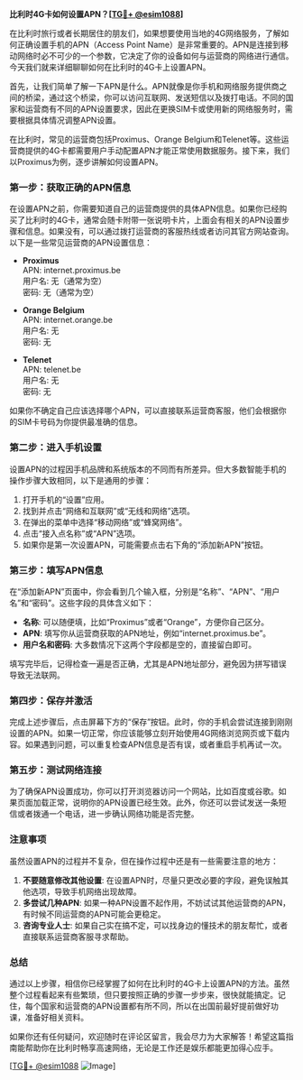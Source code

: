 **比利时4G卡如何设置APN？[[TG💪+ @esim1088](https://t.me/s/esim1088)]**

在比利时旅行或者长期居住的朋友们，如果想要使用当地的4G网络服务，了解如何正确设置手机的APN（Access Point Name）是非常重要的。APN是连接到移动网络时必不可少的一个参数，它决定了你的设备如何与运营商的网络进行通信。今天我们就来详细聊聊如何在比利时的4G卡上设置APN。

首先，让我们简单了解一下APN是什么。APN就像是你手机和网络服务提供商之间的桥梁，通过这个桥梁，你可以访问互联网、发送短信以及拨打电话。不同的国家和运营商有不同的APN设置要求，因此在更换SIM卡或使用新的网络服务时，需要根据具体情况调整APN设置。

在比利时，常见的运营商包括Proximus、Orange Belgium和Telenet等。这些运营商提供的4G卡都需要用户手动配置APN才能正常使用数据服务。接下来，我们以Proximus为例，逐步讲解如何设置APN。

### **第一步：获取正确的APN信息**
在设置APN之前，你需要知道自己的运营商提供的具体APN信息。如果你已经购买了比利时的4G卡，通常会随卡附带一张说明卡片，上面会有相关的APN设置步骤和信息。如果没有，可以通过拨打运营商的客服热线或者访问其官方网站查询。以下是一些常见运营商的APN设置信息：

- **Proximus**  
  APN: internet.proximus.be  
  用户名: 无（通常为空）  
  密码: 无（通常为空）

- **Orange Belgium**  
  APN: internet.orange.be  
  用户名: 无  
  密码: 无

- **Telenet**  
  APN: telenet.be  
  用户名: 无  
  密码: 无

如果你不确定自己应该选择哪个APN，可以直接联系运营商客服，他们会根据你的SIM卡号码为你提供最准确的信息。

### **第二步：进入手机设置**
设置APN的过程因手机品牌和系统版本的不同而有所差异。但大多数智能手机的操作步骤大致相同，以下是通用的步骤：

1. 打开手机的“设置”应用。
2. 找到并点击“网络和互联网”或“无线和网络”选项。
3. 在弹出的菜单中选择“移动网络”或“蜂窝网络”。
4. 点击“接入点名称”或“APN”选项。
5. 如果你是第一次设置APN，可能需要点击右下角的“添加新APN”按钮。

### **第三步：填写APN信息**
在“添加新APN”页面中，你会看到几个输入框，分别是“名称”、“APN”、“用户名”和“密码”。这些字段的具体含义如下：

- **名称**: 可以随便填，比如“Proximus”或者“Orange”，方便你自己区分。
- **APN**: 填写你从运营商获取的APN地址，例如“internet.proximus.be”。
- **用户名和密码**: 大多数情况下这两个字段都是空的，直接留白即可。

填写完毕后，记得检查一遍是否正确，尤其是APN地址部分，避免因为拼写错误导致无法联网。

### **第四步：保存并激活**
完成上述步骤后，点击屏幕下方的“保存”按钮。此时，你的手机会尝试连接到刚刚设置的APN。如果一切正常，你应该能够立刻开始使用4G网络浏览网页或下载内容。如果遇到问题，可以重复检查APN信息是否有误，或者重启手机再试一次。

### **第五步：测试网络连接**
为了确保APN设置成功，你可以打开浏览器访问一个网站，比如百度或谷歌。如果页面加载正常，说明你的APN设置已经生效。此外，你还可以尝试发送一条短信或者拨通一个电话，进一步确认网络功能是否完整。

### **注意事项**
虽然设置APN的过程并不复杂，但在操作过程中还是有一些需要注意的地方：

1. **不要随意修改其他设置**: 在设置APN时，尽量只更改必要的字段，避免误触其他选项，导致手机网络出现故障。
2. **多尝试几种APN**: 如果一种APN设置不起作用，不妨试试其他运营商的APN，有时候不同运营商的APN可能会更稳定。
3. **咨询专业人士**: 如果自己实在搞不定，可以找身边的懂技术的朋友帮忙，或者直接联系运营商客服寻求帮助。

### **总结**
通过以上步骤，相信你已经掌握了如何在比利时的4G卡上设置APN的方法。虽然整个过程看起来有些繁琐，但只要按照正确的步骤一步步来，很快就能搞定。记住，每个国家和运营商的APN设置都有所不同，所以在出国前最好提前做好功课，准备好相关资料。

如果你还有任何疑问，欢迎随时在评论区留言，我会尽力为大家解答！希望这篇指南能帮助你在比利时畅享高速网络，无论是工作还是娱乐都能更加得心应手。

[[TG💪+ @esim1088](https://t.me/s/esim1088) ![Image](https://i.postimg.cc/4NQfJmqS/Snipaste-2025-05-13-00-14-12.png)]